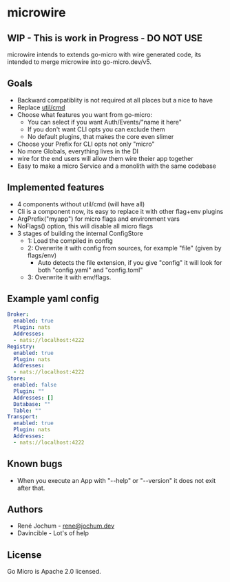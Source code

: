 # microwire

## WIP - This is work in Progress - DO NOT USE

microwire intends to extends go-micro with wire generated code, its intended to merge microwire into go-micro.dev/v5.

## Goals

- Backward compatiblity is not required at all places but a nice to have
- Replace [util/cmd](https://github.com/go-micro/go-micro/tree/master/util/cmd)
- Choose what features you want from go-micro:
  - You can select if you want Auth/Events/"name it here"
  - If you don't want CLI opts you can exclude them
  - No default plugins, that makes the core even slimer
- Choose your Prefix for CLI opts not only "micro"
- No more Globals, everything lives in the DI
- wire for the end users will allow them wire theier app together
- Easy to make a micro Service and a monolith with the same codebase

## Implemented features

- 4 components without util/cmd (will have all)
- Cli is a component now, its easy to replace it with other flag+env plugins
- ArgPrefix("myapp") for micro flags and environment vars
- NoFlags() option, this will disable all micro flags
- 3 stages of building the internal ConfigStore
  - 1: Load the compiled in config
  - 2: Overwrite it with config from sources, for example "file" (given by flags/env)
    - Auto detects the file extension, if you give "config" it will look for both "config.yaml" and "config.toml"
  - 3: Overwrite it with env/flags.

## Example yaml config

```yaml
Broker:
  enabled: true
  Plugin: nats
  Addresses:
  - nats://localhost:4222
Registry:
  enabled: true
  Plugin: nats
  Addresses:
  - nats://localhost:4222
Store:
  enabled: false
  Plugin: ""
  Addresses: []
  Database: ""
  Table: ""
Transport:
  enabled: true
  Plugin: nats
  Addresses:
  - nats://localhost:4222
```

## Known bugs

- When you execute an App with "--help" or "--version" it does not exit after that.

## Authors

- René Jochum - rene@jochum.dev
- Davincible - Lot's of help

## License

Go Micro is Apache 2.0 licensed.
